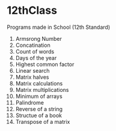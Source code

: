 # 12thClass

Programs made in School (12th Standard)

1. Armsrong Number 
2. Concatination
3. Count of words
4. Days of the year
5. Highest common factor 
6. Linear search
7. Matrix halves
8. Matrix calculations 
9. Matrix multiplications 
10. Minimum of arrays 
11. Palindrome 
12. Reverse of a string 
13. Structue of a book 
14. Transpose of a matrix


